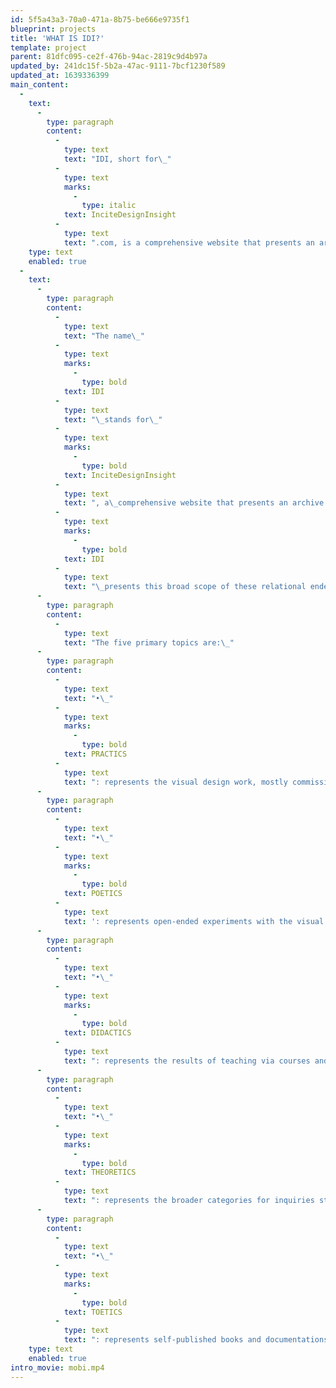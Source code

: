 ```yaml
---
id: 5f5a43a3-70a0-471a-8b75-be666e9735f1
blueprint: projects
title: 'WHAT IS IDI?'
template: project
parent: 81dfc095-ce2f-476b-94ac-2819c9d4b97a
updated_by: 241dc15f-5b2a-47ac-9111-7bcf1230f589
updated_at: 1639336399
main_content:
  -
    text:
      -
        type: paragraph
        content:
          -
            type: text
            text: "IDI, short for\_"
          -
            type: text
            marks:
              -
                type: italic
            text: InciteDesignInsight
          -
            type: text
            text: ".com, is a comprehensive website that presents an archive of design work under the actions and auspices of Tom Ockerse since 1965.\_"
    type: text
    enabled: true
  -
    text:
      -
        type: paragraph
        content:
          -
            type: text
            text: "The name\_"
          -
            type: text
            marks:
              -
                type: bold
            text: IDI
          -
            type: text
            text: "\_stands for\_"
          -
            type: text
            marks:
              -
                type: bold
            text: InciteDesignInsight
          -
            type: text
            text: ", a\_comprehensive website that presents an archive of visual communication design work.\_The site is\_an archive of work as the results from various endeavors developed and experienced by Tom Ockerse since he started his design practice, experimental work in 1965, follow also by his teaching of design starting in 1967.\_"
          -
            type: text
            marks:
              -
                type: bold
            text: IDI
          -
            type: text
            text: "\_presents this broad scope of these relational endeavors under five major topics representing the range from the practical to theoretical. Due to the vast amount of work to become archived this site will continually be updated as more of the work becomes available.\_The site will also expand to share related works by those who collaborated with Tom.\_"
      -
        type: paragraph
        content:
          -
            type: text
            text: "The five primary topics are:\_"
      -
        type: paragraph
        content:
          -
            type: text
            text: "•\_"
          -
            type: text
            marks:
              -
                type: bold
            text: PRACTICS
          -
            type: text
            text: ": represents the visual design work, mostly commissioned to serve clients and audiences, albeit not limited to these practical aspects.\L"
      -
        type: paragraph
        content:
          -
            type: text
            text: "•\_"
          -
            type: text
            marks:
              -
                type: bold
            text: POETICS
          -
            type: text
            text: ': represents open-ended experiments with the visual language in search of their poetic potential in the use of visual forms, structures, and how these are experienced.'
      -
        type: paragraph
        content:
          -
            type: text
            text: "•\_"
          -
            type: text
            marks:
              -
                type: bold
            text: DIDACTICS
          -
            type: text
            text: ": represents the results of teaching via courses and assignments that searched deeper into design and the use of the “verbivocovisual” of communication to serve its potentials.\L"
      -
        type: paragraph
        content:
          -
            type: text
            text: "•\_"
          -
            type: text
            marks:
              -
                type: bold
            text: THEORETICS
          -
            type: text
            text: ": represents the broader categories for inquiries stimulated by the work itself and/or by literary and scholarly sources also in search of the principles for meaning, ethics, and value.\_"
      -
        type: paragraph
        content:
          -
            type: text
            text: "•\_"
          -
            type: text
            marks:
              -
                type: bold
            text: TOETICS
          -
            type: text
            text: ": represents self-published books and documentations to share work that conventional outlets (publishers, galleries, etc.) found inappropriate.\L"
    type: text
    enabled: true
intro_movie: mobi.mp4
---
```

